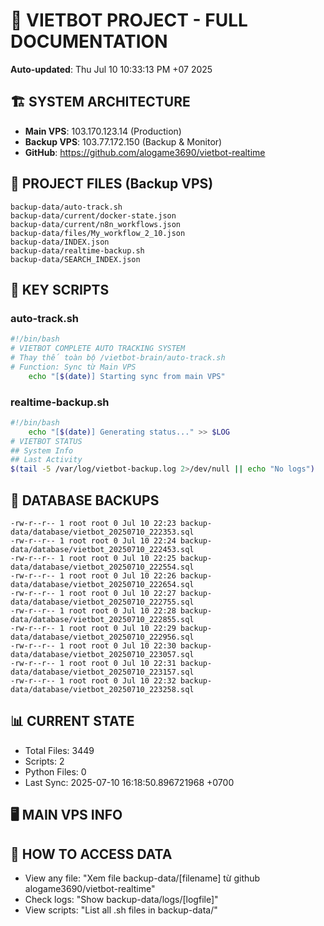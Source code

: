 # 🤖 VIETBOT PROJECT - FULL DOCUMENTATION
**Auto-updated**: Thu Jul 10 10:33:13 PM +07 2025

## 🏗️ SYSTEM ARCHITECTURE
- **Main VPS**: 103.170.123.14 (Production)
- **Backup VPS**: 103.77.172.150 (Backup & Monitor)
- **GitHub**: https://github.com/alogame3690/vietbot-realtime

## 📁 PROJECT FILES (Backup VPS)
```
backup-data/auto-track.sh
backup-data/current/docker-state.json
backup-data/current/n8n_workflows.json
backup-data/files/My_workflow_2_10.json
backup-data/INDEX.json
backup-data/realtime-backup.sh
backup-data/SEARCH_INDEX.json
```

## 🔧 KEY SCRIPTS
### auto-track.sh
```bash
#!/bin/bash
# VIETBOT COMPLETE AUTO TRACKING SYSTEM
# Thay thế toàn bộ /vietbot-brain/auto-track.sh
# Function: Sync từ Main VPS
    echo "[$(date)] Starting sync from main VPS"
```
### realtime-backup.sh
```bash
#!/bin/bash
    echo "[$(date)] Generating status..." >> $LOG
# VIETBOT STATUS
## System Info
## Last Activity
$(tail -5 /var/log/vietbot-backup.log 2>/dev/null || echo "No logs")
```

## 💾 DATABASE BACKUPS
```
-rw-r--r-- 1 root root 0 Jul 10 22:23 backup-data/database/vietbot_20250710_222353.sql
-rw-r--r-- 1 root root 0 Jul 10 22:24 backup-data/database/vietbot_20250710_222453.sql
-rw-r--r-- 1 root root 0 Jul 10 22:25 backup-data/database/vietbot_20250710_222554.sql
-rw-r--r-- 1 root root 0 Jul 10 22:26 backup-data/database/vietbot_20250710_222654.sql
-rw-r--r-- 1 root root 0 Jul 10 22:27 backup-data/database/vietbot_20250710_222755.sql
-rw-r--r-- 1 root root 0 Jul 10 22:28 backup-data/database/vietbot_20250710_222855.sql
-rw-r--r-- 1 root root 0 Jul 10 22:29 backup-data/database/vietbot_20250710_222956.sql
-rw-r--r-- 1 root root 0 Jul 10 22:30 backup-data/database/vietbot_20250710_223057.sql
-rw-r--r-- 1 root root 0 Jul 10 22:31 backup-data/database/vietbot_20250710_223157.sql
-rw-r--r-- 1 root root 0 Jul 10 22:32 backup-data/database/vietbot_20250710_223258.sql
```

## 📊 CURRENT STATE
- Total Files: 3449
- Scripts: 2
- Python Files: 0
- Last Sync: 2025-07-10 16:18:50.896721968 +0700

## 🖥️ MAIN VPS INFO


## 🚨 HOW TO ACCESS DATA
- View any file: "Xem file backup-data/[filename] từ github alogame3690/vietbot-realtime"
- Check logs: "Show backup-data/logs/[logfile]"
- View scripts: "List all .sh files in backup-data/"
